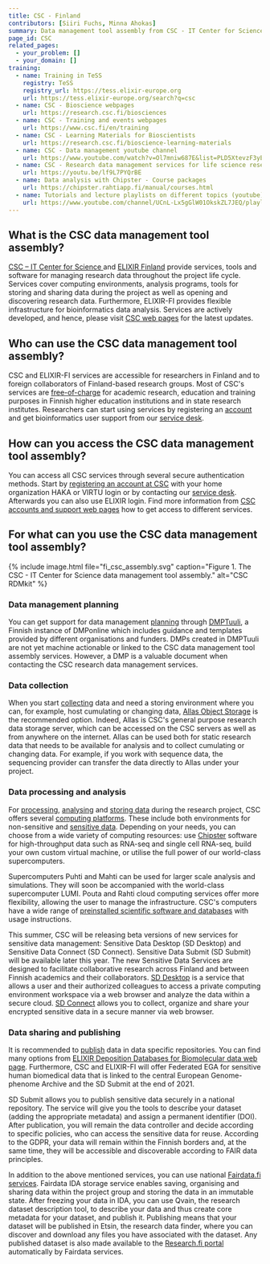 ```yaml
---
title: CSC - Finland
contributors: [Siiri Fuchs, Minna Ahokas]
summary: Data management tool assembly from CSC - IT Center for Science and ELIXIR Finland that provides high-quality ICT expert services for researchers in Finland and their collaborators.
page_id: CSC
related_pages: 
  - your_problem: []
  - your_domain: []
training:
  - name: Training in TeSS
    registry: TeSS
    registry_url: https://tess.elixir-europe.org
    url: https://tess.elixir-europe.org/search?q=csc
  - name: CSC - Bioscience webpages
    url: https://research.csc.fi/biosciences
  - name: CSC - Training and events webpages
    url: https://www.csc.fi/en/training
  - name: CSC - Learning Materials for Bioscientists
    url: https://research.csc.fi/bioscience-learning-materials
  - name: CSC - Data management youtube channel
    url: https://www.youtube.com/watch?v=Ol7mniw687E&list=PLD5XtevzF3yEZw-8LadtaGVV8Um6CbMja
  - name: CSC - Research data management services for life science research (youtube video)
    url: https://youtu.be/lf9L7PYQrBE
  - name: Data analysis with Chipster - Course packages
    url: https://chipster.rahtiapp.fi/manual/courses.html
  - name: Tutorials and lecture playlists on different topics (youtube)
    url: https://www.youtube.com/channel/UCnL-Lx5gGlW01OkskZL7JEQ/playlists
---
```


## What is the CSC data management tool assembly?
[CSC – IT Center for Science ](https://research.csc.fi/home) and [ELIXIR Finland](https://www.elixir-finland.org/en/frontpage/) provide services, tools and software for managing research data throughout the project life cycle. Services cover computing environments, analysis programs, tools for storing and sharing data during the project as well as opening and discovering research data. Furthermore, ELIXIR-FI provides flexible infrastructure for bioinformatics data analysis. Services are actively developed, and hence, please visit [CSC web pages](https://research.csc.fi/home) for the latest updates.


## Who can use the CSC data management tool assembly?
CSC and ELIXIR-FI services are accessible for researchers in Finland and to foreign collaborators of Finland-based research groups. Most of CSC's services are [free-of-charge](https://research.csc.fi/free-of-charge-use-cases) for academic research, education and training purposes in Finnish higher education institutions and in state research institutes. Researchers can start using services by registering an [account](https://research.csc.fi//accounts-and-projects) and get bioinformatics user support from our [service desk](servicedesk@csc.fi).


## How can you access the CSC data management tool assembly?
You can access all CSC services through several secure authentication methods. Start by [registering an account at CSC](https://docs.csc.fi/accounts/how-to-create-new-user-account/) with your home organization HAKA or VIRTU login or by contacting our [service desk](servicedesk@csc.fi). Afterwards you can also use ELIXIR login. Find more information from [CSC accounts and support web pages](https://research.csc.fi//accounts-and-projects) how to get access to different services.


## For what can you use the CSC data management tool assembly?

{% include image.html file="fi_csc_assembly.svg" caption="Figure 1. The CSC - IT Center for Science data management tool assembly." alt="CSC RDMkit" %}

### Data management planning
You can get support for data management [planning](planning) through [DMPTuuli](https://dmptuuli.fi/), a Finnish instance of DMPonline which includes guidance and templates provided by different organisations and funders. DMPs created in DMPTuuli are not yet machine actionable or linked to the CSC data management tool assembly services. However, a DMP is a valuable document when contacting the CSC research data management services.


### Data collection
When you start [collecting](collecting) data and need a storing environment where you can, for example, host cumulating or changing data, [Allas Object Storage](https://research.csc.fi/-/allas) is the recommended option. Indeed, Allas is CSC's general purpose research data storage server, which can be accessed on the CSC servers as well as from anywhere on the internet. Allas can be used both for static research data that needs to be available for analysis and to collect cumulating or changing data. For example, if you work with sequence data, the sequencing provider can transfer the data directly to Allas under your project.


### Data processing and analysis 
For [processing](processing), [analysing](analysing) and [storing data](storage) during the research project, CSC offers several [computing platforms](https://research.csc.fi/computing). These include both environments for non-sensitive and [sensitive data](sensitive_data). Depending on your needs, you can choose from a wide variety of computing resources: use [Chipster](https://chipster.csc.fi/) software for high-throughput data such as RNA-seq and single cell RNA-seq, build your own custom virtual machine, or utilise the full power of our world-class supercomputers. 

Supercomputers Puhti and Mahti can be used for larger scale analysis and simulations. They will soon be accompanied with the world-class supercomputer LUMI. Pouta and Rahti cloud computing services offer more flexibility, allowing the user to manage the infrastructure. CSC's computers have a wide range of [preinstalled scientific software and databases](https://research.csc.fi/bioscience-programs) with usage instructions. 

This summer, CSC will be releasing beta versions of new services for sensitive data management: Sensitive Data Desktop (SD Desktop) and Sensitive Data Connect (SD Connect). Sensitive Data Submit (SD Submit) will be available later this year. The new Sensitive Data Services are designed to facilitate collaborative research across Finland and between Finnish academics and their collaborators. [SD Desktop](https://research.csc.fi/-/sd-desktop) is a service that allows a user and their authorized colleagues to access a private computing environment workspace via a web browser and analyze the data within a secure cloud. [SD Connect](https://research.csc.fi/-/sd-connect) allows you to collect, organize and share your encrypted sensitive data in a secure manner via web browser.


### Data sharing and publishing
It is recommended to [publish](data_publication) data in data specific repositories. You can find many options from [ELIXIR Deposition Databases for Biomolecular data web page](https://elixir-europe.org/platforms/data/elixir-deposition-databases). Furthermore, CSC and ELIXIR-FI will offer Federated EGA for sensitive human biomedical data that is linked to the central European Genome-phenome Archive and the SD Submit at the end of 2021. 

SD Submit allows you to publish sensitive data securely in a national repository. The service will give you the tools to describe your dataset (adding the appropriate metadata) and assign a permanent identifier (DOI). After publication, you will remain the data controller and decide according to specific policies, who can access the sensitive data for reuse. According to the GDPR, your data will remain within the Finnish borders and, at the same time, they will be accessible and discoverable according to FAIR data principles.

In addition to the above mentioned services, you can use national [Fairdata.fi services](https://research.csc.fi/-/fairdata-services). Fairdata IDA storage service enables saving, organising and sharing data within the project group and storing the data in an immutable state. After freezing your data in IDA, you can use Qvain, the research dataset description tool, to describe your data and thus create core metadata for your dataset, and publish it. Publishing means that your dataset will be published in Etsin, the research data finder, where you can discover and download any files you have associated with the dataset. Any published dataset is also made available to the [Research.fi portal](https://research.fi/) automatically by Fairdata services.
